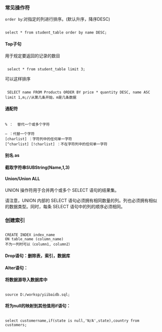 ###  常见操作符
<code>order by</code>:对指定的列进行排序。(默认升序，降序DESC)
<pre><code>
select * from student_table order by name DESC;
</code></pre>

#### Top子句
用于规定要返回的记录的数目

<pre><code>
 select * from student_table limit 3;
</code></pre>

可以这样排序
<pre><code>
 SELECT name FROM Products ORDER BY price * quantity DESC, name ASC limit 1,m;//从第几条开始，m是几条数据
</code></pre>

#### 通配符
<pre><code>
% ：  替代一个或多个字符

— ：代替一个字符
[charlist] ：字符列中的任何单一字符
[^charlist] [!charlist] ：不在字符列中的任何单一字符
</code></pre>

#### 别名 as

#### 截取字符串SUBString(Name,1,3)


#### Union/Union ALL
UNION 操作符用于合并两个或多个 SELECT 语句的结果集。

请注意，UNION 内部的 SELECT 语句必须拥有相同数量的列。列也必须拥有相似的数据类型。同时，每条 SELECT 语句中的列的顺序必须相同。

### 创建索引
<pre><code>
CREATE INDEX index_name
ON table_name (column_name)
不为一列时可以（column1, column2）
</code></pre>

#### Drop语句：删除表，索引，数据库
####  Alter语句：

#### 将数据源导入数据库中
<pre><code>
source D:/worksp/yiibaidb.sql;
</code></pre>
#### 将为null的映射到其他值用if语句：
<pre><code>
select customername,if(state is null,'N/A',state),country from customers;
</code></pre>
